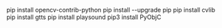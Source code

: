 pip install opencv-contrib-python
pip install --upgrade pip
pip install cvlib
pip install gtts
pip install playsound
pip3 install PyObjC